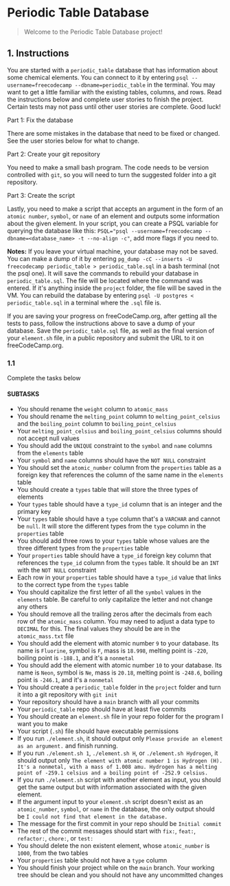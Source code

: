 # Periodic Table Database

> Welcome to the Periodic Table Database project!

## 1. Instructions

You are started with a `periodic_table` database that has information about some chemical elements. You can connect to it by entering `psql --username=freecodecamp --dbname=periodic_table` in the terminal. You may want to get a little familiar with the existing tables, columns, and rows. Read the instructions below and complete user stories to finish the project. Certain tests may not pass until other user stories are complete. Good luck!

Part 1: Fix the database

There are some mistakes in the database that need to be fixed or changed. See the user stories below for what to change.

Part 2: Create your git repository

You need to make a small bash program. The code needs to be version controlled with `git`, so you will need to turn the suggested folder into a git repository.

Part 3: Create the script

Lastly, you need to make a script that accepts an argument in the form of an `atomic number`, `symbol`, or `name` of an element and outputs some information about the given element. In your script, you can create a PSQL variable for querying the database like this: `PSQL="psql --username=freecodecamp --dbname=<database_name> -t --no-align -c"`, add more flags if you need to.

**Notes:**
If you leave your virtual machine, your database may not be saved. You can make a dump of it by entering `pg_dump -cC --inserts -U freecodecamp periodic_table > periodic_table.sql` in a bash terminal (not the psql one). It will save the commands to rebuild your database in `periodic_table.sql`. The file will be located where the command was entered. If it's anything inside the `project` folder, the file will be saved in the VM. You can rebuild the database by entering `psql -U postgres < periodic_table.sql` in a terminal where the `.sql` file is.

If you are saving your progress on freeCodeCamp.org, after getting all the tests to pass, follow the instructions above to save a dump of your database. Save the `periodic_table.sql` file, as well as the final version of your `element.sh` file, in a public repository and submit the URL to it on freeCodeCamp.org.

### 1.1

Complete the tasks below

#### SUBTASKS

- You should rename the `weight` column to `atomic_mass`
- You should rename the `melting_point` column to `melting_point_celsius` and the `boiling_point` column to `boiling_point_celsius`
- Your `melting_point_celsius` and `boiling_point_celsius` columns should not accept null values
- You should add the `UNIQUE` constraint to the `symbol` and `name` columns from the `elements` table
- Your `symbol` and `name` columns should have the `NOT NULL` constraint
- You should set the `atomic_number` column from the `properties` table as a foreign key that references the column of the same name in the `elements` table
- You should create a `types` table that will store the three types of elements
- Your `types` table should have a `type_id` column that is an integer and the primary key
- Your `types` table should have a `type` column that's a `VARCHAR` and cannot be `null`. It will store the different types from the `type` column in the `properties` table
- You should add three rows to your `types` table whose values are the three different types from the `properties` table
- Your `properties` table should have a `type_id` foreign key column that references the `type_id` column from the `types` table. It should be an `INT` with the `NOT NULL` constraint
- Each row in your `properties` table should have a `type_id` value that links to the correct type from the `types` table
- You should capitalize the first letter of all the `symbol` values in the `elements` table. Be careful to only capitalize the letter and not change any others
- You should remove all the trailing zeros after the decimals from each row of the `atomic_mass` column. You may need to adjust a data type to `DECIMAL` for this. The final values they should be are in the `atomic_mass.txt` file
- You should add the element with atomic number `9` to your database. Its name is `Fluorine`, symbol is `F`, mass is `18.998`, melting point is `-220`, boiling point is `-188.1`, and it's a `nonmetal`
- You should add the element with atomic number `10` to your database. Its name is `Neon`, symbol is `Ne`, mass is `20.18`, melting point is `-248.6`, boiling point is `-246.1`, and it's a `nonmetal`
- You should create a `periodic_table` folder in the `project` folder and turn it into a git repository with `git init`
- Your repository should have a `main` branch with all your commits
- Your `periodic_table` repo should have at least five commits
- You should create an `element.sh` file in your repo folder for the program I want you to make
- Your script (`.sh`) file should have executable permissions
- If you run `./element.sh`, it should output only `Please provide an element as an argument.` and finish running.
- If you run `./element.sh 1`, `./element.sh H`, or `./element.sh Hydrogen`, it should output only `The element with atomic number 1 is Hydrogen (H). It's a nonmetal, with a mass of 1.008 amu. Hydrogen has a melting point of -259.1 celsius and a boiling point of -252.9 celsius.`
- If you run `./element.sh` script with another element as input, you should get the same output but with information associated with the given element.
- If the argument input to your `element.sh` script doesn't exist as an `atomic_number`, `symbol`, or `name` in the database, the only output should be `I could not find that element in the database.`
- The message for the first commit in your repo should be `Initial commit`
- The rest of the commit messages should start with `fix:`, `feat:`, `refactor:`, `chore:`, or `test:`
- You should delete the non existent element, whose `atomic_number` is `1000`, from the two tables
- Your `properties` table should not have a `type` column
- You should finish your project while on the `main` branch. Your working tree should be clean and you should not have any uncommitted changes